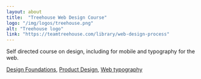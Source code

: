 ```yaml
---
layout: about
title:  "Treehouse Web Design Course"
logo: "/img/logos/treehouse.png"
alt: "Treehouse logo"
link: "https://teamtreehouse.com/library/web-design-process"
---
```


Self directed course on design, including for mobile and typography for the web.

[Design Foundations](https://teamtreehouse.com/library/design-foundations), [Product Design](https://teamtreehouse.com/library/introduction-to-product-design), [Web typography](https://teamtreehouse.com/library/web-typography)
